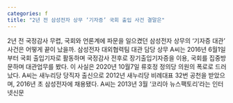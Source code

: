 ```yaml
---
categories: f
title: "2년 전 삼성전자 상무 ‘기자증’ 국회 출입 사건 결말은"
---
```

2년 전 국정감사 무렵, 국회와 언론계에 파문을 일으켰던 삼성전자 상무의 ‘기자증 대관’ 사건은 어떻게 끝이 났을까. 삼성전자 대외협력팀 대관 담당 상무 A씨는 2016년 6월1일부터 국회 출입기자로 활동하며 국정감사 전후로 장기출입기자증을 이용, 국회를 집중방문하며 대관업무를 봤다. 이 사실은 2020년 10월7일 류호정 정의당 의원의 폭로로 드러났다. A씨는 새누리당 당직자 출신으로 2012년 새누리당 비례대표 32번 공천을 받았으며, 2016년 초 삼성전자에 채용됐다. A씨는 2013년 3월 ‘코리아 뉴스팩토리’라는 인터넷신문